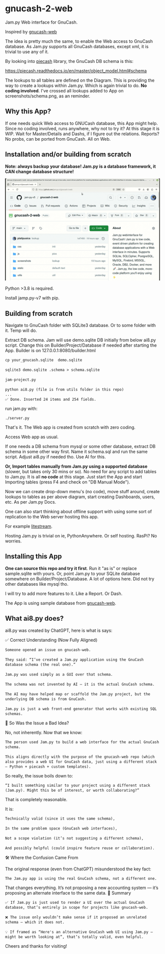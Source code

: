 gnucash-2-web
=============

Jam.py Web interface for GnuCash.

Inspired by [gnucash-web](https://github.com/joshuabach/gnucash-web/)

The idea is pretty much the same, to enable the Web access to GnuCash database.
As Jam.py supports all GnuCash databases, except xml, it is trivial to use any of it.

By looking into [piecash](https://pypi.org/project/piecash/) library, the GnuCash DB schema is this:

https://piecash.readthedocs.io/en/master/object_model.html#schema

The lookups to all tables are defined on the Diagram. This is providing the way to create a lookups
within Jam.py. Which is again trivial to do. **No coding involved**. 
I've crossed all lookups added to App on screenshots/schema.png, as an reminder.

Why this App?
--------------

If one needs quick Web access to GNUCash database, this App might help. Since no coding involved, runs anywhere, why not to try it? 
At this stage it is WIP. Wait for Master/Details and Dashs, if I figure out the relations.
Reports? No probs, can be ported from GnuCash. All on Web.


Installation and/or building from scratch
------------------------------------------

**Note: always backup your database! Jam.py is a database framework, it CAN change database structure!**


[![alt text](https://github.com/jam-py-v5/gnucash-2-web/blob/main/screenshots/gnucash_jampy.gif?raw=true)](https://northwind.pythonanywhere.com)

Python >3.8 is required.

Install jamp.py-v7 with pip.

Building from scratch
----------------------

Navigate to GnuCash folder with SQLite3 database. Or to some folder with it. Temp will do.

Extract DB schema. Jam will use demo.sqlite DB initially from below ai8.py script. 
Change this on Builder/Project/Database if needed after starting the App.
Builder is on 127.0.0.1:8080/builder.html

```
cp your_gnucash.sqlite  demo.sqlite

sqlite3 demo.sqlite .schema > schema.sqlite

jam-project.py

python ai8.py (file is from utils folder in this repo)
...
✅ Done. Inserted 24 items and 254 fields.
```

run jam.py with:
```
./server.py
```
That's it. The Web app is created from scratch with zero coding.

Access Web app as usual.


If one needs a DB schema from mysql or some other database, extract DB schema in some other way first. Name it schema.sql and run the same script. Adjust ai8.py if needed tho. Use AI for this.


**Or, Import tables manually from Jam.py using a supported database** (slower, but takes only 30 mins or so).
No need for any script to add tables to Jam.py. It is all **no code** at this stage. 
Just start the App and start Importing tables (press F4 and check on "DB Manual Mode").

Now we can create drop-down menu's (no code), move stuff around, create lookups to tables as per above diagram, start creating Dashboards, users, etc. As per Jam.py Docs.

One can also start thinking about offline support with using some sort of replication to the Web server hosting this app. 

For example [litestream](https://litestream.io/).

Hosting Jam.py is trivial on ie, PythonAnywhere. Or self hosting. RasPi? No worries.

Installing this App
-------------------

**One can source this repo and try it first**. Run it "as is" or replace sample.sqlite with yours. Or, point Jam.py to your SQLite database somewhere on Builder/Project/Database. A lot of options here.
Did not try other databases like mysql tho.

I will try to add more features to it. Like a Report. Or Dash.

The App is using sample database from [gnucash-web](https://github.com/joshuabach/gnucash-web/).

What ai8.py does?
-----------------

ai8.py was created by ChatGPT, here is what is says:

✅ Correct Understanding (Now Fully Aligned)

    Someone opened an issue on gnucash-web.

    They said: “I’ve created a Jam.py application using the GnuCash database schema (the real one).”

    Jam.py was used simply as a GUI over that schema.

    The schema was not invented by AI — it is the actual GnuCash schema.

    The AI may have helped map or scaffold the Jam.py project, but the underlying DB schema is from GnuCash.

    Jam.py is just a web front-end generator that works with existing SQL schemas.

🔁 So Was the Issue a Bad Idea?

No, not inherently. Now that we know:

    The person used Jam.py to build a web interface for the actual GnuCash schema.

    This aligns directly with the purpose of the gnucash-web repo (which also provides a web UI for GnuCash data, just using a different stack — Python + piecash + custom templates).

So really, the issue boils down to:

    “I built something similar to your project using a different stack (Jam.py). Might this be of interest, or worth collaborating?”

That is completely reasonable.

It is:

    Technically valid (since it uses the same schema),

    In the same problem space (GnuCash web interfaces),

    Not a scope violation (it’s not suggesting a different schema),

    And possibly helpful (could inspire feature reuse or collaboration).

🛠 Where the Confusion Came From

The original response (even from ChatGPT) misunderstood the key fact:

    The Jam.py app is using the real GnuCash schema, not a different one.

That changes everything. It’s not proposing a new accounting system — it’s proposing an alternate interface to the same data.
🧭 Summary

    ✅ If Jam.py is just used to render a UI over the actual GnuCash database, that’s entirely in scope for projects like gnucash-web.

    ❌ The issue only wouldn’t make sense if it proposed an unrelated schema — which it does not.

    💡 If framed as “Here's an alternative GnuCash web UI using Jam.py — might be worth looking at”, that’s totally valid, even helpful.



Cheers and thanks for visiting!
